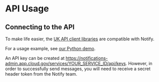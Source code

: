 # API Usage

## Connecting to the API

To make life easier, the [UK API client libraries](https://www.notifications.service.gov.uk/documentation) are compatible with Notify.

For a usage example, see [our Python demo](https://github.com/GSA/notify-python-demo).

An API key can be created at https://notifications-admin.app.cloud.gov/services/YOUR_SERVICE_ID/api/keys. However, in order to successfully send messages, you will need to receive a secret header token from the Notify team.


